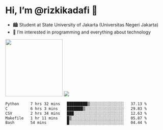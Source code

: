 # Hi, I’m @rizkikadafi 👋
- 🏙 Student at State University of Jakarta (Universitas Negeri Jakarta)
- 👀 I’m interested in programming and everything about technology
<img height="180em" src="https://github-readme-stats.vercel.app/api?username=rizkikadafi&show_icons=true&hide_border=true&&count_private=true&include_all_commits=true" />
<img src="https://github-readme-stats.vercel.app/api/top-langs/?username=rizkikadafi&show_icons=true&hide_border=true&&count_private=true&include_all_commits=true" />

<!--START_SECTION:waka-->

```txt
Python     7 hrs 32 mins   █████████▒░░░░░░░░░░░░░░░   37.13 %
C          6 hrs 3 mins    ███████▒░░░░░░░░░░░░░░░░░   29.83 %
CSV        2 hrs 34 mins   ███░░░░░░░░░░░░░░░░░░░░░░   12.63 %
Makefile   1 hr 11 mins    █▒░░░░░░░░░░░░░░░░░░░░░░░   05.87 %
Bash       54 mins         █░░░░░░░░░░░░░░░░░░░░░░░░   04.44 %
```

<!--END_SECTION:waka-->

<!---
rizkikadafi/rizkikadafi is a ✨ special ✨ repository because its `README.md` (this file) appears on your GitHub profile.
You can click the Preview link to take a look at your changes.
--->

